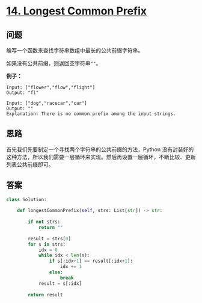 # [14. Longest Common Prefix](https://leetcode.com/problems/longest-common-prefix/)

## 问题

编写一个函数来查找字符串数组中最长的公共前缀字符串。

如果没有公共前缀，则返回空字符串`""`。

**例子：**

```
Input: ["flower","flow","flight"]
Output: "fl"

Input: ["dog","racecar","car"]
Output: ""
Explanation: There is no common prefix among the input strings.
```

## 思路

首先我们先要制定一个寻找两个字符串的公共前缀的方法，Python 没有封装好的这种方法，所以我们需要一层循环来实现。然后再设置一层循环，不断比较、更新列表公共前缀即可。

## 答案

```python
class Solution:
    
    def longestCommonPrefix(self, strs: List[str]) -> str:
        
        if not strs:
            return ""
        
        result = strs[0]
        for s in strs:
            idx = 0
            while idx < len(s):
                if s[:idx+1] == result[:idx+1]:
                    idx += 1
                else:
                    break
            result = s[:idx]
                    
        return result
```

